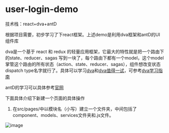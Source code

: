 # user-login-demo

技术栈：react+dva+antD

根据项目需要，初步学习了下react框架。上述demo是利用dva框架和antD的UI组件库

dva是一个基于 react 和 redux 的轻量应用框架，它最大的特性就是把一个路由下的state、reducer、sagas 写到一块了，每个路由下都有一个model，这个model掌管这个路由的所有状态（action、state、reducer、sagas），组件想改变状态dispatch type名字就行了。具体可以学习[dva](https://github.com/dvajs/dva/blob/master/README_zh-CN.md)和[dva值得一试](https://segmentfault.com/a/1190000011523348)，可参考[dva学习指南](https://www.jianshu.com/p/16b8c6abcc0f)

antD的学习可以具体参考[官网](https://ant.design/index-cn)

下面具体介绍下新建一个页面的具体操作

1. 在src/pages/中以模块名（小写）建立一个文件夹，中间包括了component、models、services文件夹和.js文件。

![image](https://user-images.githubusercontent.com/26807227/42788910-e7bc699e-8994-11e8-90ab-63e567cc7143.png)
